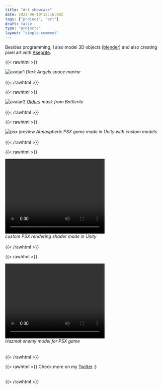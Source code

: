 ```yaml
---
title: "Art showcase"
date: 2023-06-10T12:16:00Z
tags: ["project", "art"]
draft: false
type: "projects"
layout: "simple-comment"
---
```

Besides programming, I also model 3D objects ([blender](https://www.blender.org/)) and also creating pixel art with [Aseprite](https://www.aseprite.org/). 


{{< rawhtml >}}
<div class="text-center">
    <img src="/projects/avatar1.png" class="rounded mx-auto d-block img-fluid" alt="avatar1"></img>
    <i>Dark Angels space marine</i>
</div>
<br/>
{{< /rawhtml >}}

{{< rawhtml >}}
<div class="text-center">
    <img src="/projects/avatar2.jpg" class="rounded mx-auto d-block img-fluid" alt="avatar2"></img>
    <i><a href="https://battlerite.fandom.com/wiki/Oldur">Oldurs</a> mask from Battlerite</i>
</div>
<br/>
{{< /rawhtml >}}

{{< rawhtml >}}
<div class="text-center">
    <img src="/projects/preview1.gif" class="rounded mx-auto d-block img-fluid" alt="psx preview"></img>
    <i>Atmospheric PSX game made in Unity with custom models</i>
</div>
<br/>
{{< /rawhtml >}}

{{< rawhtml >}}
<div class="d-flex justify-content-center">
 <video width="320" height="240" controls>
  <source src="/projects/preview2.mp4" type="video/mp4">
</video> 

</div>
<div class="text-center">
    <i>custom PSX rendering shader made in Unity</i>
</div>
<br/>
{{< /rawhtml >}}

{{< rawhtml >}}
<div class="d-flex justify-content-center">
 <video width="320" height="240" controls>
  <source src="/projects/preview3.mp4" type="video/mp4">
</video> 

</div>
<div class="text-center">
    <i>Hazmat enemy model for PSX game</i>
</div>
<br/>
<br/>
{{< /rawhtml >}}

{{< rawhtml >}}
Check more on my <a href="https://twitter.com/happy_peter6"><i data-feather="twitter"></i> Twitter</a> :)
<br/>
<br/>

{{< /rawhtml >}}

